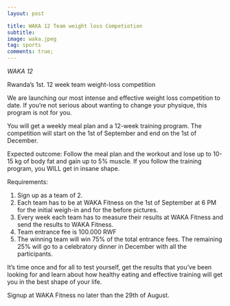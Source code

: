 ```yaml
---
layout: post

title: WAKA 12 Team weight loss Competiotion
subtitle:
image: waka.jpeg
tag: sports
comments: true;
---
```




*WAKA 12*

Rwanda’s 1st. 12 week team weight-loss competition

We are launching our most intense and effective weight loss competition to date. If you’re not serious about wanting to change your physique, this program is not for you.

You will get a weekly meal plan and a 12-week training program. The competition will start on the 1st of September and end on the 1st of December.

Expected outcome:
Follow the meal plan and the workout and lose up to 10-15 kg of body fat and gain up to 5% muscle. If you follow the training program, you WILL get in insane shape.

Requirements:
1. Sign up as a team of 2.
2. Each team has to be at WAKA Fitness on the 1st of September at 6 PM for the initial weigh-in and for the before pictures.
3. Every week each team has to measure their results at WAKA Fitness and send the results to WAKA Fitness.
4. Team entrance fee is 100.000 RWF
5. The winning team will win 75% of the total entrance fees. The remaining 25% will go to a celebratory dinner in December with all the participants.

It’s time once and for all to test yourself, get the results that you’ve been looking for and learn about how healthy eating and effective training will get you in the best shape of your life.

Signup at WAKA Fitness no later than the 29th of August.
